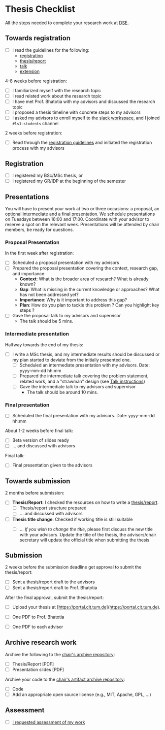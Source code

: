 # Thesis Checklist

All the steps needed to complete your research work at [DSE](https://dse.in.tum.de/).


## Towards registration

* [ ] I read the guidelines for the following:
    - [registration](registration/README.md)
    - [thesis/report](thesis-report/README.md)
    - [talk](talk/README.md)
    - [extension](extension/README.md)

4-8 weeks before registration:
* [ ] I familiarized myself with the research topic
* [ ] I read related work about the research topic
* [ ] I have met Prof. Bhatotia with my advisors and discussed the research topic
* [ ] I proposed a thesis timeline with concrete steps to my advisors
* [ ] I asked my advisors to enroll myself to the [slack workspace](https://ls1-tum.slack.com),
      and I joined `#ls1-students` channel

2 weeks before registration:
* [ ] Read through the [registration guidelines](registration/README.md) and
      initiated the registration process with my advisors


## Registration

* [ ] I registered my BSc/MSc thesis, or
* [ ] I registered my GR/IDP at the beginning of the semester

## Presentations

You will have to present your work at two or three occasions: a proposal, an optional intermediate and a final presentation.
We schedule presentations on Tuesdays between 16:00 and 17:00. Coordinate with your advisor to reserve a spot on the relevant week.
Presentations will be attended by chair members, be ready for questions.

### Proposal Presentation

In the first week after registration:
* [ ] Scheduled a proposal presentation with my advisors
* [ ] Prepared the proposal presentation covering the context, research gap, and
      importance
  * **Context**: What is the broader area of research? What is already known?
  * **Gap**: What is missing in the current knowledge or approaches? What has
    not been addressed yet?
  * **Importance**: Why is it important to address this gap?
  * **Plan**: How do you plan to tackle this problem ? Can you highlight key steps ?
* [ ] Gave the proposal talk to my advisors and supervisor
  * The talk should be 5 mins.

### Intermediate presentation

Halfway towards the end of my thesis:
* [ ] I write a MSc thesis, and my intermediate results should be discussed or my plan started to deviate from the initially presented one.
    * [ ] Scheduled an intermediate presentation with my advisors. Date: yyyy-mm-dd hh:mm
    * [ ] Prepared the intermediate talk covering the problem statement, related
      work, and a "strawman" design (see [Talk instructions](talk/README.md))
    * [ ] Gave the intermediate talk to my advisors and supervisor
        * The talk should be around 10 mins.
     
### Final presentation

* [ ] Scheduled the final presentation with my advisors. Date: yyyy-mm-dd hh:mm

About 1-2 weeks before final talk:
* [ ] Beta version of slides ready
* [ ] ... and discussed with advisors

Final talk:
* [ ] Final presentation given to the advisors

## Towards submission

2 months before submission:
* [ ] **Thesis/Report**: I checked the resources on how to write a
      [thesis/report](thesis-report/README.md).
    * [ ] Thesis/report structure prepared
    * [ ] ... and discussed with advisors
* [ ] **Thesis title change**: Checked if working title is still suitable
    * [ ] ... *If you wish to change the title*, please first discuss the new title with your advisors.
          Update the title of the thesis, the advisors/chair secretary will update the official title when submitting the thesis


## Submission

2 weeks before the submission deadline get approval to submit the
thesis/report:
* [ ] Sent a thesis/report draft to the advisors
* [ ] Sent a thesis/report draft to Prof. Bhatotia

After the final approval, submit the thesis/report:
* [ ] Upload your thesis at [https://portal.cit.tum.de](https://portal.cit.tum.de).
* [ ] One PDF to Prof. Bhatotia
* [ ] One PDF to each advisor


## Archive research work

Archive the following to the [chair's archive repository](https://github.com/TUM-DSE/research-work-archive):
* [ ] Thesis/Report [PDF]
* [ ] Presentation slides [PDF]

Archive your code to the [chair's artifact archive repository](https://github.com/TUM-DSE/research-work-archive-artifacts):
* [ ] Code
* [ ] Add an appropriate open source license (e.g., MIT, Apache, GPL, ...)

## Assessment

* [ ] [I requested assessment of my work](README.md#Assessment)

